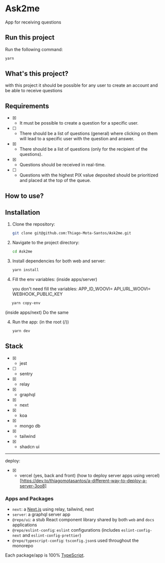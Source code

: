 # Ask2me

 App for receiving questions 

## Run this project

Run the following command:

```sh
yarn 
```

## What's this project?

with this project it should be possible for any user to create an account and be able to receive questions

## Requirements

- [x] - It must be possible to create a question for a specific user.
- [ ] - There should be a list of questions (general) where clicking on them will lead to a specific user with the question and answer.
- [x] - There should be a list of questions (only for the recipient of the questions).
- [x] - Questions should be received in real-time.
- [ ] - Questions with the highest PIX value deposited should be prioritized and placed at the top of the queue.

## How to use? 

## Installation

1. Clone the repository:
   ```sh
   git clone git@github.com:Thiago-Mota-Santos/Ask2me.git
   ```

2. Navigate to the project directory:
   ```sh
   cd Ask2me
   ```

3. Install dependencies for both web and server:
   ```sh
   yarn install
   ```
4. Fill the env variables:
   (inside apps/server)

   you don't need fill the variables:
   APP_ID_WOOVI=
   API_URL_WOOVI=
   WEBHOOK_PUBLIC_KEY
  
```sh
   yarn copy-env
```
  (inside apps/next)
  Do the same

4. Run the app:
   (in the root (/))
   ```sh
   yarn dev 
   ```

## Stack

- [x] - jest
- [ ] - sentry
- [x] - relay
- [x] - graphql
- [x] - next
- [x] - koa
- [x] - mongo db
- [x] - tailwind
- [x] - shadcn ui
----------------
deploy:

- [x] - vercel (yes, back and front) (how to deploy server apps using vercel)[https://dev.to/thiagomotasantos/a-different-way-to-deploy-a-server-3oo8]


### Apps and Packages

- `next`: a [Next.js](https://nextjs.org/) using relay, tailwind, next
- `server`: a graphql server app
- `@repo/ui`: a stub React component library shared by both `web` and `docs` applications
- `@repo/eslint-config`: `eslint` configurations (includes `eslint-config-next` and `eslint-config-prettier`)
- `@repo/typescript-config`: `tsconfig.json`s used throughout the monorepo

Each package/app is 100% [TypeScript](https://www.typescriptlang.org/).


